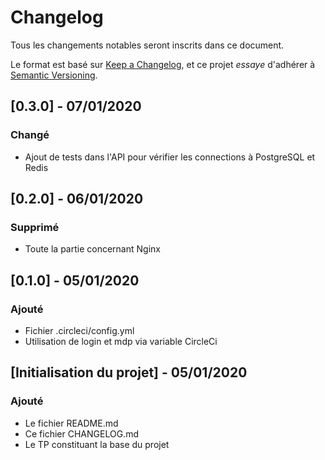 # Changelog
Tous les changements notables seront inscrits dans ce document.

Le format est basé sur [Keep a Changelog](https://keepachangelog.com/en/1.0.0/),
et ce projet *essaye* d'adhérer à [Semantic Versioning](https://semver.org/spec/v2.0.0.html).

## [0.3.0] - 07/01/2020
### Changé
- Ajout de tests dans l'API pour vérifier les connections à PostgreSQL et Redis


## [0.2.0] - 06/01/2020
### Supprimé
- Toute la partie concernant Nginx

## [0.1.0] - 05/01/2020
### Ajouté
- Fichier .circleci/config.yml
- Utilisation de login et mdp via variable CircleCi

## [Initialisation du projet] - 05/01/2020
### Ajouté
- Le fichier README.md
- Ce fichier CHANGELOG.md
- Le TP constituant la base du projet
